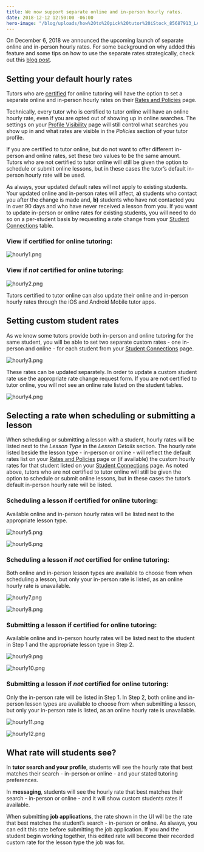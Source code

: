 ```yaml
---
title: We now support separate online and in-person hourly rates.
date: 2018-12-12 12:50:00 -06:00
hero-image: "/blog/uploads/how%20to%20pick%20tutor%20iStock_85687913_LARGE%20(1).jpg"
---
```


On December 6, 2018 we announced the upcoming launch of separate online and in-person hourly rates. For some background on why added this feature and some tips on how to use the separate rates strategically, check out this [blog post](https://www.wyzant.com/blog/tutor/separate-hourly-rates/).

## Setting your default hourly rates 

Tutors who are [certified](https://www.wyzant.com/online/approval) for online tutoring will have the option to set a separate online and in-person hourly rates on their [Rates and Policies](https://www.wyzant.com/tutor/rateandpolicies.aspx) page. 

Technically, every tutor who is certified to tutor online will have an online hourly rate, even if you are opted out of showing up in online searches. The settings on your [Profile Visibility](https://www.wyzant.com/tutor/settings/status) page will still control what searches you show up in and what rates are visible in the *Policies* section of your tutor profile.  

If you are certified to tutor online, but do not want to offer different in-person and online rates, set these two values to be the same amount. Tutors who are not certified to tutor online will still be given the option to schedule or submit online lessons, but in these cases the tutor’s default in-person hourly rate will be used. 

As always, your updated default rates will not apply to existing students. Your updated online and in-person rates will affect, **a)** students who contact you after the change is made and, **b)** students who have not contacted you in over 90 days and who have never received a lesson from you. If you want to update in-person or online rates for existing students, you will need to do so on a per-student basis by requesting a rate change from your [Student Connections](https://www.wyzant.com/tutor/students/index) table. 

### View if certified for online tutoring:

![hourly1.png](/blog/uploads/hourly1.png)

### View if _not_ certified for online tutoring:

![hourly2.png](/blog/uploads/hourly2.png)

Tutors certified to tutor online can also update their online and in-person hourly rates through the iOS and Android Mobile tutor apps.

## Setting custom student rates

As we know some tutors provide both in-person and online tutoring for the same student, you will be able to set two separate custom rates - one in-person and online - for each student from your [Student Connections](https://www.wyzant.com/tutor/students/index) page.

![hourly3.png](/blog/uploads/hourly3.png)

These rates can be updated separately. In order to update a custom student rate use the appropriate rate change request form. If you are not certified to tutor online, you will not see an online rate listed on the student tables.

![hourly4.png](/blog/uploads/hourly4.png)

## Selecting a rate when scheduling or submitting a lesson

When scheduling or submitting a lesson with a student, hourly rates will be listed next to the *Lesson Type* in the *Lesson Details* section. The hourly rate listed beside the lesson type - in-person or online - will reflect the default rates list on your [Rates and Policies](https://www.wyzant.com/tutor/rateandpolicies.aspx) page or (if available) the custom hourly rates for that student listed on your [Student Connections](https://www.wyzant.com/tutor/students/index) page. As noted above, tutors who are not certified to tutor online will still be given the option to schedule or submit online lessons, but in these cases the tutor’s default in-person hourly rate will be listed.    

### Scheduling a lesson if certified for online tutoring:    

Available online and in-person hourly rates will be listed next to the appropriate lesson type.
 
![hourly5.png](/blog/uploads/hourly5.png)

![hourly6.png](/blog/uploads/hourly6.png)

### Scheduling a lesson if _not_ certified for online tutoring:

Both online and in-person lesson types are available to choose from when scheduling a lesson, but only your in-person rate is listed, as an online hourly rate is unavailable.

![hourly7.png](/blog/uploads/hourly7.png)

![hourly8.png](/blog/uploads/hourly8.png)

### Submitting a lesson if certified for online tutoring:  

Available online and in-person hourly rates will be listed next to the student in Step 1 and the appropriate lesson type in Step 2.

![hourly9.png](/blog/uploads/hourly9.png)

![hourly10.png](/blog/uploads/hourly10.png)

### Submitting a lesson if _not_ certified for online tutoring:  

Only the in-person rate will be listed in Step 1. In Step 2, both online and in-person lesson types are available to choose from when submitting a lesson, but only your in-person rate is listed, as an online hourly rate is unavailable.  

![hourly11.png](/blog/uploads/hourly11.png)

![hourly12.png](/blog/uploads/hourly12.png)

## What rate will students see?  

In **tutor search and your profile**, students will see the hourly rate that best matches their search - in-person or online - and your stated tutoring preferences.   

In **messaging**, students will see the hourly rate that best matches their search - in-person or online - and it will show custom students rates if available. 

When submitting **job applications**, the rate shown in the UI will be the rate that best matches the student’s search - in-person or online. As always, you can edit this rate before submitting the job application. If you and the student begin working together, this edited rate will become their recorded custom rate for the lesson type the job was for. 